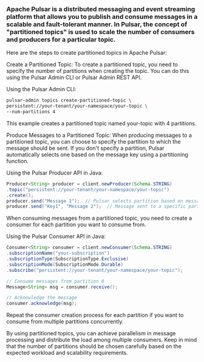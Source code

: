 ### Apache Pulsar is a distributed messaging and event streaming platform that allows you to publish and consume messages in a scalable and fault-tolerant manner. In Pulsar, the concept of "partitioned topics" is used to scale the number of consumers and producers for a particular topic.

Here are the steps to create partitioned topics in Apache Pulsar:

Create a Partitioned Topic:
To create a partitioned topic, you need to specify the number of partitions when creating the topic. You can do this using the Pulsar Admin CLI or Pulsar Admin REST API.

Using the Pulsar Admin CLI:

```bash
pulsar-admin topics create-partitioned-topic \
persistent://your-tenant/your-namespace/your-topic \
--num-partitions 4
```

This example creates a partitioned topic named your-topic with 4 partitions.

Produce Messages to a Partitioned Topic:
When producing messages to a partitioned topic, you can choose to specify the partition to which the message should be sent. If you don't specify a partition, Pulsar automatically selects one based on the message key using a partitioning function.

Using the Pulsar Producer API in Java:

```java
Producer<String> producer = client.newProducer(Schema.STRING)
.topic("persistent://your-tenant/your-namespace/your-topic")
.create();
producer.send("Message 1");  // Pulsar selects partition based on message key
producer.send("Key1", "Message 2");  // Message sent to a specific partition
```



When consuming messages from a partitioned topic, you need to create a consumer for each partition you want to consume from.

Using the Pulsar Consumer API in Java:

```java
Consumer<String> consumer = client.newConsumer(Schema.STRING)
.subscriptionName("your-subscription")
.subscriptionType(SubscriptionType.Exclusive)
.subscriptionMode(SubscriptionMode.Durable)
.subscribe("persistent://your-tenant/your-namespace/your-topic");

// Consume messages from partition 0
Message<String> msg = consumer.receive();

// Acknowledge the message
consumer.acknowledge(msg);
```

Repeat the consumer creation process for each partition if you want to consume from multiple partitions concurrently.

By using partitioned topics, you can achieve parallelism in message processing and distribute the load among multiple consumers. Keep in mind that the number of partitions should be chosen carefully based on the expected workload and scalability requirements.